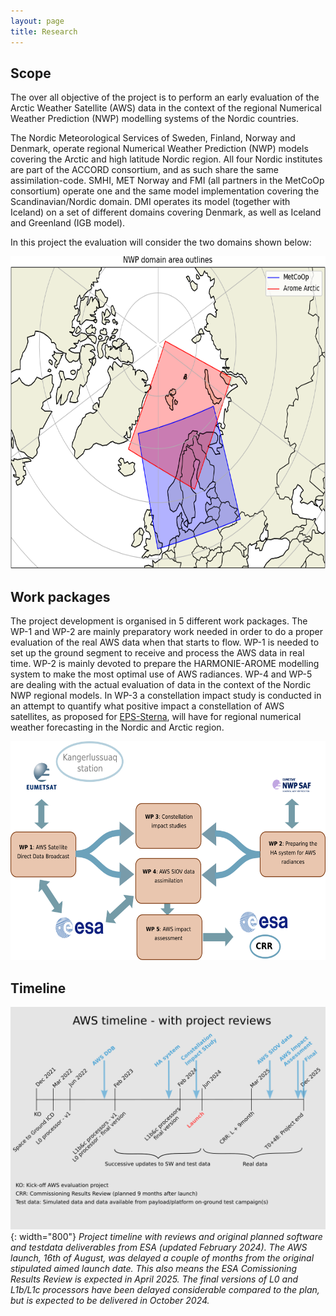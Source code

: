 ```yaml
---
layout: page
title: Research
---
```


## Scope


The over all objective of the project is to perform an early evaluation of the
Arctic Weather Satellite (AWS) data in the context of the regional Numerical
Weather Prediction (NWP) modelling systems of the Nordic countries.

The Nordic Meteorological Services of Sweden, Finland, Norway and Denmark,
operate regional Numerical Weather Prediction (NWP) models covering the Arctic
and high latitude Nordic region. All four Nordic institutes are part of the
ACCORD consortium, and as such share the same assimilation-code. SMHI, MET
Norway and FMI (all partners in the MetCoOp consortium) operate one and the
same model implementation covering the Scandinavian/Nordic domain. DMI operates
its model (together with Iceland) on a set of different domains covering
Denmark, as well as Iceland and Greenland (IGB model).

In this project the evaluation will consider the two domains shown below:

<p align="center">
    <a href="assets/img/nordic_arome_domains_cropped.png">
        <img src="assets/img/nordic_arome_domains_cropped.png" alt="Harmonie-Arome NWP domains considered" height="500"/>
    </a>
</p>



## Work packages

The project development is organised in 5 different work packages. The WP-1 and
WP-2 are mainly preparatory work needed in order to do a proper evaluation of
the real AWS data when that starts to flow. WP-1 is needed to set up the ground
segment to receive and process the AWS data in real time. WP-2 is mainly
devoted to prepare the HARMONIE-AROME modelling system to make the most optimal
use of AWS radiances. WP-4 and WP-5 are dealing with the actual evaluation of
data in the context of the Nordic NWP regional models. In WP-3 a constellation
impact study is conducted in an attempt to quantify what positive impact a
constellation of AWS satellites, as proposed for <a
href="https://www.eumetsat.int/eps-sterna">EPS-Sterna</a>, will have for
regional numerical weather forecasting in the Nordic and Arctic region.

<p align="center">
    <a href="assets/img/project_interfaces_and_logic.png">
        <img src="assets/img/project_interfaces_and_logic.png" alt="Project interfaces and logic" height="350"/>
    </a>
</p>

## Timeline

![](assets/img/aws_timeline_with_reviews_update_feb2024_v2_with_background.png){: width="800"}
*Project timeline with reviews and original planned software and
testdata deliverables from ESA (updated February 2024). The AWS launch, 16th of
August, was delayed a couple of months from the original stipulated aimed
launch date. This also means the ESA Comissioning Results Review is expected in
April 2025. The final versions of L0 and L1b/L1c processors have been delayed
considerable compared to the plan, but is expected to be delivered in October
2024.*

